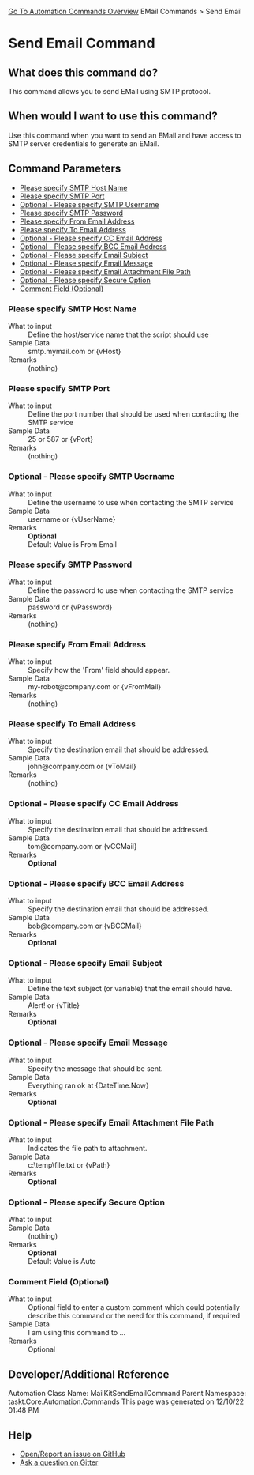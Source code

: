 <!--TITLE: Send Email Command -->
<!-- SUBTITLE: a command in the EMail Commands group. -->
[Go To Automation Commands Overview](/automation-commands.md)
EMail Commands &gt; Send Email


# Send Email Command


## What does this command do?
This command allows you to send EMail using SMTP protocol.


## When would I want to use this command?
Use this command when you want to send an EMail and have access to SMTP server credentials to generate an EMail.


## Command Parameters
- [Please specify SMTP Host Name](#param_0)
- [Please specify SMTP Port](#param_1)
- [Optional - Please specify SMTP Username](#param_2)
- [Please specify SMTP Password](#param_3)
- [Please specify From Email Address](#param_4)
- [Please specify To Email Address](#param_5)
- [Optional - Please specify CC Email Address](#param_6)
- [Optional - Please specify BCC Email Address](#param_7)
- [Optional - Please specify Email Subject](#param_8)
- [Optional - Please specify Email Message](#param_9)
- [Optional - Please specify Email Attachment File Path](#param_10)
- [Optional - Please specify Secure Option](#param_11)
- [Comment Field (Optional)](#param_12)


<a id="param_0"></a>
### Please specify SMTP Host Name


<dl>
<dt>What to input</dt><dd>Define the host/service name that the script should use</dd>
<dt>Sample Data</dt><dd>smtp.mymail.com or {vHost}</dd>
<dt>Remarks</dt><dd>(nothing)</dd>
</dl>




<a id="param_1"></a>
### Please specify SMTP Port


<dl>
<dt>What to input</dt><dd>Define the port number that should be used when contacting the SMTP service</dd>
<dt>Sample Data</dt><dd>25 or 587 or {vPort}</dd>
<dt>Remarks</dt><dd>(nothing)</dd>
</dl>




<a id="param_2"></a>
### Optional - Please specify SMTP Username


<dl>
<dt>What to input</dt><dd>Define the username to use when contacting the SMTP service</dd>
<dt>Sample Data</dt><dd>username or {vUserName}</dd>
<dt>Remarks</dt><dd><b>Optional</b><br>Default Value is From Email</dd>
</dl>




<a id="param_3"></a>
### Please specify SMTP Password


<dl>
<dt>What to input</dt><dd>Define the password to use when contacting the SMTP service</dd>
<dt>Sample Data</dt><dd>password or {vPassword}</dd>
<dt>Remarks</dt><dd>(nothing)</dd>
</dl>




<a id="param_4"></a>
### Please specify From Email Address


<dl>
<dt>What to input</dt><dd>Specify how the 'From' field should appear.</dd>
<dt>Sample Data</dt><dd>my-robot@company.com or {vFromMail}</dd>
<dt>Remarks</dt><dd>(nothing)</dd>
</dl>




<a id="param_5"></a>
### Please specify To Email Address


<dl>
<dt>What to input</dt><dd>Specify the destination email that should be addressed.</dd>
<dt>Sample Data</dt><dd>john@company.com or {vToMail}</dd>
<dt>Remarks</dt><dd>(nothing)</dd>
</dl>




<a id="param_6"></a>
### Optional - Please specify CC Email Address


<dl>
<dt>What to input</dt><dd>Specify the destination email that should be addressed.</dd>
<dt>Sample Data</dt><dd>tom@company.com or {vCCMail}</dd>
<dt>Remarks</dt><dd><b>Optional</b><br></dd>
</dl>




<a id="param_7"></a>
### Optional - Please specify BCC Email Address


<dl>
<dt>What to input</dt><dd>Specify the destination email that should be addressed.</dd>
<dt>Sample Data</dt><dd>bob@company.com or {vBCCMail}</dd>
<dt>Remarks</dt><dd><b>Optional</b><br></dd>
</dl>




<a id="param_8"></a>
### Optional - Please specify Email Subject


<dl>
<dt>What to input</dt><dd>Define the text subject (or variable) that the email should have.</dd>
<dt>Sample Data</dt><dd>Alert! or {vTitle}</dd>
<dt>Remarks</dt><dd><b>Optional</b><br></dd>
</dl>




<a id="param_9"></a>
### Optional - Please specify Email Message


<dl>
<dt>What to input</dt><dd>Specify the message that should be sent.</dd>
<dt>Sample Data</dt><dd>Everything ran ok at {DateTime.Now}</dd>
<dt>Remarks</dt><dd><b>Optional</b><br></dd>
</dl>




<a id="param_10"></a>
### Optional - Please specify Email Attachment File Path


<dl>
<dt>What to input</dt><dd>Indicates the file path to attachment.</dd>
<dt>Sample Data</dt><dd>c:\temp\file.txt or {vPath}</dd>
<dt>Remarks</dt><dd><b>Optional</b><br></dd>
</dl>




<a id="param_11"></a>
### Optional - Please specify Secure Option


<dl>
<dt>What to input</dt><dd></dd>
<dt>Sample Data</dt><dd>(nothing)</dd>
<dt>Remarks</dt><dd><b>Optional</b><br>Default Value is Auto</dd>
</dl>




<a id="param_12"></a>
### Comment Field (Optional)


<dl>
<dt>What to input</dt><dd>Optional field to enter a custom comment which could potentially describe this command or the need for this command, if required</dd>
<dt>Sample Data</dt><dd>I am using this command to ...</dd>
<dt>Remarks</dt><dd>Optional</dd>
</dl>




## Developer/Additional Reference
Automation Class Name: MailKitSendEmailCommand
Parent Namespace: taskt.Core.Automation.Commands
This page was generated on 12/10/22 01:48 PM


## Help
- [Open/Report an issue on GitHub](https://github.com/rcktrncn/taskt/issues/new)
- [Ask a question on Gitter](https://gitter.im/taskt-rpa/Lobby)
